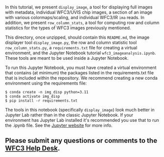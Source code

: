 In this tutorial, we present `display_image`, a tool for displaying full images with metadata, individual WFC3/UVIS chip images, 
a section of an image with various colormaps/scaling, and individual WFC3/IR `ima` reads. In addition, we present 
`row_column_stats`, a tool for computing row and column statistics for the types of WFC3 images previously mentioned.

This directory, once unzipped, should contain this `README.md`,
the image displayer tool `display_image.py`, the row and column statistic
tool `row_column_stats.py`, a `requirements.txt` file for creating a virtual 
environment, and the Jupyter Notebook tutorial `wfc3_imageanalysis.ipynb`. 
These tools are meant to be used inside a Jupyter Notebook.

To run this Jupyter Notebook, you must have created a virtual environment that contains (at minimum) the packages listed in the 
requirements.txt file that is included within the repository. We recommend creating a new conda environment using the requirements file:

```
$ conda create -n img_disp python=3.11
$ conda activate img_disp
$ pip install -r requirements.txt
```

The tools in this notebook (specifically `display_image`) look much
better in Jupyter Lab rather than in the classic Jupyter Notebook. If your
environment has Jupyter Lab installed it's recommended you use that to run the
.ipynb file. See the [Jupyter website](https://jupyter.org/install) for more info.

Please submit any questions or comments to the [WFC3 Help Desk](https://stsci.service-now.com/hst).
---------------------------------------------------------------------
